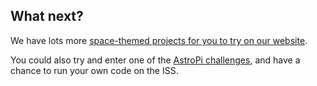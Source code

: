 ## What next?

We have lots more [space-themed projects for you to try on our website](https://projects.raspberrypi.org/en/projects?interests%5B%5D=space).

You could also try and enter one of the [AstroPi challenges](https://astro-pi.org/), and have a chance to run your own code on the ISS.
